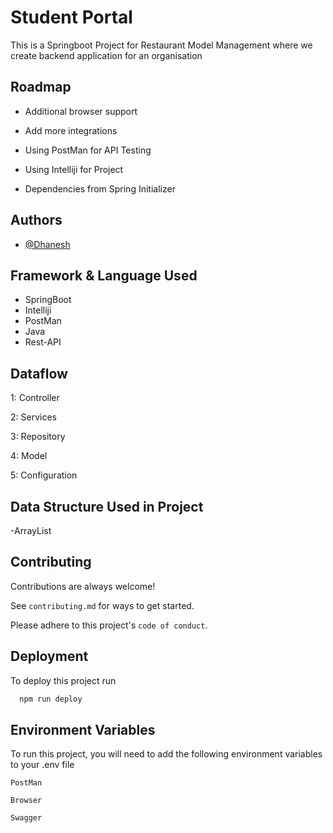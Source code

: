 # Student Portal

This is a Springboot Project for Restaurant Model Management where we create backend application for an organisation


## Roadmap

- Additional browser support

- Add more integrations

- Using PostMan for API Testing

- Using Intelliji for Project

- Dependencies from Spring Initializer



## Authors

- [@Dhanesh](https://www.github.com/Dhanexh)


## Framework & Language Used

- SpringBoot
- Intelliji
- PostMan
- Java
- Rest-API

## Dataflow
1: Controller

2: Services

3: Repository

4: Model

5: Configuration
## Data Structure Used in Project

-ArrayList
## Contributing

Contributions are always welcome!

See `contributing.md` for ways to get started.

Please adhere to this project's `code of conduct`.


## Deployment

To deploy this project run

```bash
  npm run deploy
```


## Environment Variables

To run this project, you will need to add the following environment variables to your .env file

`PostMan`

`Browser`

`Swagger`

